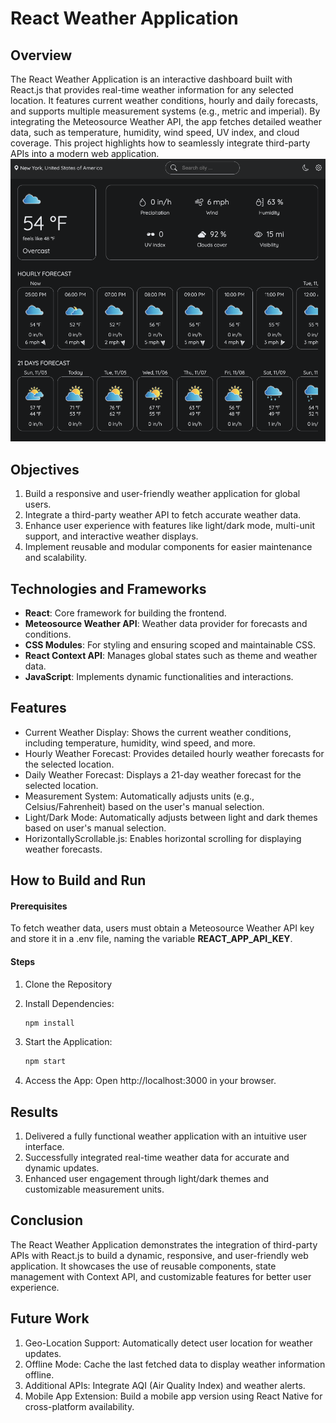 # React Weather Application
## Overview
The React Weather Application is an interactive dashboard built with React.js that provides real-time weather information for any selected location. It features current weather conditions, hourly and daily forecasts, and supports multiple measurement systems (e.g., metric and imperial). By integrating the Meteosource Weather API, the app fetches detailed weather data, such as temperature, humidity, wind speed, UV index, and cloud coverage. This project highlights how to seamlessly integrate third-party APIs into a modern web application.
![Image](pictures/screenshot.png)

## Objectives
1. Build a responsive and user-friendly weather application for global users.
2. Integrate a third-party weather API to fetch accurate weather data.
3. Enhance user experience with features like light/dark mode, multi-unit support, and interactive weather displays.
4. Implement reusable and modular components for easier maintenance and scalability.

## Technologies and Frameworks
- **React**: Core framework for building the frontend.
- **Meteosource Weather API**: Weather data provider for forecasts and conditions.
- **CSS Modules**: For styling and ensuring scoped and maintainable CSS.
- **React Context API**: Manages global states such as theme and weather data.
- **JavaScript**: Implements dynamic functionalities and interactions.

## Features
- Current Weather Display: Shows the current weather conditions, including temperature, humidity, wind speed, and more.
- Hourly Weather Forecast: Provides detailed hourly weather forecasts for the selected location.
- Daily Weather Forecast: Displays a 21-day weather forecast for the selected location.
- Measurement System: Automatically adjusts units (e.g., Celsius/Fahrenheit) based on the user's manual selection.
- Light/Dark Mode: Automatically adjusts between light and dark themes based on user's manual selection.
- HorizontallyScrollable.js: Enables horizontal scrolling for displaying weather forecasts.

## How to Build and Run
#### Prerequisites
To fetch weather data, users must obtain a Meteosource Weather API key and store it in a .env file, naming the variable **REACT_APP_API_KEY**.

#### Steps
1. Clone the Repository

2. Install Dependencies:
    ```bash
    npm install
    ```
3. Start the Application:
    ```bash
    npm start
    ```
4. Access the App: 
    Open http://localhost:3000 in your browser.

## Results
1. Delivered a fully functional weather application with an intuitive user interface.
2. Successfully integrated real-time weather data for accurate and dynamic updates.
3. Enhanced user engagement through light/dark themes and customizable measurement units.

## Conclusion
The React Weather Application demonstrates the integration of third-party APIs with React.js to build a dynamic, responsive, and user-friendly web application. It showcases the use of reusable components, state management with Context API, and customizable features for better user experience.

## Future Work
1. Geo-Location Support: Automatically detect user location for weather updates.
2. Offline Mode: Cache the last fetched data to display weather information offline.
3. Additional APIs: Integrate AQI (Air Quality Index) and weather alerts.
4. Mobile App Extension: Build a mobile app version using React Native for cross-platform availability.


